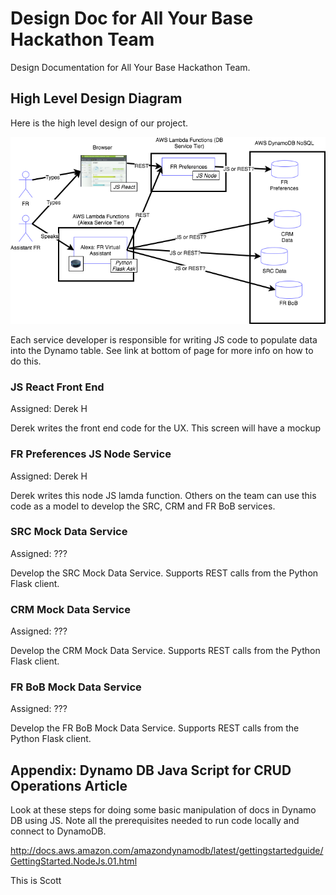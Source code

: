 # Design Doc for All Your Base Hackathon Team
Design Documentation for All Your Base Hackathon Team.

## High Level Design Diagram
Here is the high level design of our project.

![Figure 1](HLDesignV2.png)

Each service developer is responsible for writing JS code to populate data into the Dynamo table. See link at bottom of page for more info on how to do this.

### JS React Front End
Assigned: Derek H

Derek writes the front end code for the UX. This screen will have a mockup 

### FR Preferences JS Node Service
Assigned: Derek H

Derek writes this node JS lamda function.
Others on the team can use this code as a model to develop the SRC, CRM and FR BoB services.

### SRC Mock Data Service
Assigned: ???

Develop the SRC Mock Data Service. Supports REST calls from the Python Flask client. 

### CRM Mock Data Service
Assigned: ???

Develop the CRM Mock Data Service. Supports REST calls from the Python Flask client.

### FR BoB Mock Data Service
Assigned: ???

Develop the FR BoB Mock Data Service. Supports REST calls from the Python Flask client.

## Appendix: Dynamo DB Java Script for CRUD Operations Article 

Look at these steps for doing some basic manipulation of docs in Dynamo DB using JS. Note all the prerequisites needed to run code locally and connect to DynamoDB.

http://docs.aws.amazon.com/amazondynamodb/latest/gettingstartedguide/GettingStarted.NodeJs.01.html

This is Scott
